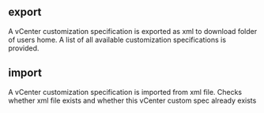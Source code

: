 ## export
A vCenter customization specification is exported as xml to download folder of users home.
A list of all available customization specifications is provided.
## import
A vCenter customization specification is imported from xml file.
Checks whether xml file exists and whether this vCenter custom spec already exists
